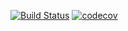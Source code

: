 [![Build Status](https://travis-ci.org/235illino/job4j_design.svg?branch=master)](https://travis-ci.org/235illino/job4j_design)
[![codecov](https://codecov.io/gh/235illino/job4j_design/branch/master/graph/badge.svg)](https://codecov.io/gh/235illino/job4j_design)
